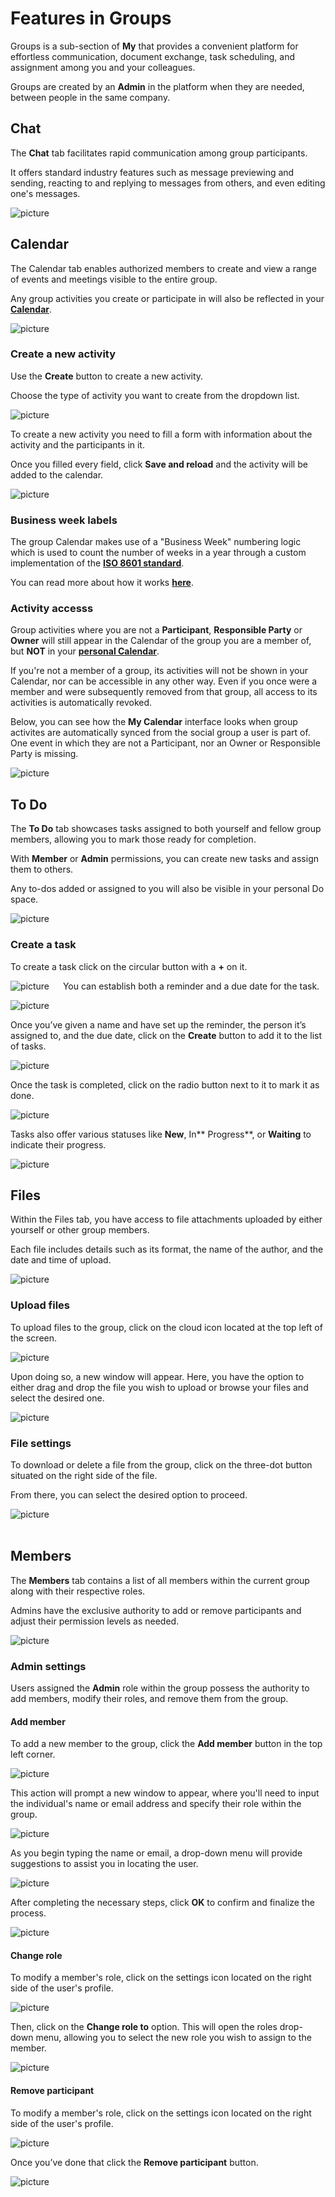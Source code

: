 #  Features in Groups

Groups is a sub-section of **My** that provides a convenient platform for effortless communication, document exchange, task scheduling, and assignment among you and your colleagues. 

Groups are created by an **Admin** in the platform when they are needed, between people in the same company. 

## Chat 

The **Chat** tab facilitates rapid communication among group participants. 

It offers standard industry features such as message previewing and sending, reacting to and replying to messages from others, and even editing one's messages.

![picture](pictures/chat_groups.png)
 
## Calendar 

The Calendar tab enables authorized members to create and view a range of events and meetings visible to the entire group. 

Any group activities you create or participate in will also be reflected in your **[Calendar](https://docs.erp.net/tech/modules/my/calendar.html)**. 

![picture](pictures/calendar_groups.png) 

### Create a new activity 

Use the **Create** button to create a new activity. 

Choose the type of activity you want to create from the dropdown list.

![picture](pictures/create_act.png)

To create a new activity you need to fill a form with information about the activity and the participants in it.  

Once you filled every field, click **Save and reload** and the activity will be added to the calendar. 

![picture](pictures/save_reload.png) 

### Business week labels

The group Calendar makes use of a "Business Week" numbering logic which is used to count the number of weeks in a year through a custom implementation of the **[ISO 8601 standard](https://en.wikipedia.org/wiki/ISO_8601)**.

You can read more about how it works **[here](https://docs.erp.net/tech/modules/my/calendar.html#business-week-numbering)**.

### Activity accesss

Group activities where you are not a **Participant**, **Responsible Party** or **Owner** will still appear in the Calendar of the group you are a member of, but **NOT** in your **[personal Calendar](https://docs.erp.net/tech/modules/my/calendar.html)**. 

If you're not a member of a group, its activities will not be shown in your Calendar, nor can be accessible in any other way. Even if you once were a member and were subsequently removed from that group, all access to its activities is automatically revoked.

Below, you can see how the **My Calendar** interface looks when group activites are automatically synced from the social group a user is part of. One event in which they are not a Participant, nor an Owner or Responsible Party is missing.

![picture](pictures/mycalendar_groups.png) 
 
## To Do 

The **To Do** tab showcases tasks assigned to both yourself and fellow group members, allowing you to mark those ready for completion. 

With **Member** or **Admin** permissions, you can create new tasks and assign them to others. 

Any to-dos added or assigned to you will also be visible in your personal Do space.

![picture](pictures/todo_groups.png) 

### Create a task

To create a task click on the circular button with a **+** on it. 

![picture](pictures/Groups_Calendar_Save_and_reload_01_05.png) 
  
You can establish both a reminder and a due date for the task.

![picture](pictures/Groups_task_create_01_05.png)  

Once you’ve given a name and have set up the reminder, the person it’s assigned to, and the due date, click on the **Create** button to add it to the list of tasks. 

![picture](pictures/Groups_task_reminders_01_05.png)  

Once the task is completed, click on the radio button next to it to mark it as done. 

![picture](pictures/Groups_task_creation_finish_01_05.png)  

Tasks also offer various statuses like **New**, In** Progress**, or **Waiting** to indicate their progress.

![picture](pictures/Groups_task_complete_01_05.png) 

## Files

Within the Files tab, you have access to file attachments uploaded by either yourself or other group members. 

Each file includes details such as its format, the name of the author, and the date and time of upload. 

![picture](pictures/files_groups.png)  

### Upload files 

To upload files to the group, click on the cloud icon located at the top left of the screen.

![picture](pictures/Groups_files_upload_01_05.png)  

Upon doing so, a new window will appear. Here, you have the option to either drag and drop the file you wish to upload or browse your files and select the desired one.

![picture](pictures/Groups_files_upload_window_01_05.png)  

### File settings 

To download or delete a file from the group, click on the three-dot button situated on the right side of the file. 

From there, you can select the desired option to proceed.

![picture](pictures/Groups_files_settings_01_05.png)  
 
## Members 

The **Members** tab contains a list of all members within the current group along with their respective roles. 

Admins have the exclusive authority to add or remove participants and adjust their permission levels as needed.

![picture](pictures/members_groups.png)   

### Admin settings 

Users assigned the **Admin** role within the group possess the authority to add members, modify their roles, and remove them from the group.

#### Add member 

To add a new member to the group, click the **Add member** button in the top left corner. 

![picture](pictures/Groups_Members_add_01_05.png)   

This action will prompt a new window to appear, where you'll need to input the individual's name or email address and specify their role within the group. 

![picture](pictures/Groups_Members_add_window_01_05.png)   

As you begin typing the name or email, a drop-down menu will provide suggestions to assist you in locating the user.

![picture](pictures/Groups_Members_add_suggestions_01_05.png)   

After completing the necessary steps, click **OK** to confirm and finalize the process.

![picture](pictures/Groups_Members_create_finish_01_05.png)   

#### Change role 

To modify a member's role, click on the settings icon located on the right side of the user's profile. 

![picture](pictures/Groups_Members_settings_01_05.png)   

Then, click on the **Change role to** option. This will open the roles drop-down menu, allowing you to select the new role you wish to assign to the member.

![picture](pictures/Groups_Members_change_role_01_05.png)   

#### Remove participant 

To modify a member's role, click on the settings icon located on the right side of the user's profile. 

![picture](pictures/Groups_Members_remove_settings_01_05.png)   

Once you’ve done that click the **Remove participant** button.

![picture](pictures/Groups_Members_remove_01_05.png)
